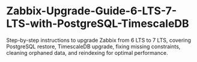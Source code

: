 # Zabbix-Upgrade-Guide-6-LTS-7-LTS-with-PostgreSQL-TimescaleDB
Step-by-step instructions to upgrade Zabbix from 6 LTS to 7 LTS, covering PostgreSQL restore, TimescaleDB upgrade, fixing missing constraints, cleaning orphaned data, and reindexing for optimal performance.
